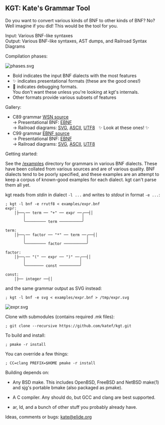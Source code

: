 
## KGT: Kate's Grammar Tool

Do you want to convert various kinds of BNF to other kinds of BNF? No?  
Well imagine if you did! This would be the tool for you.

 Input:  Various BNF-like syntaxes  
 Output: Various BNF-like syntaxes, AST dumps, and Railroad Syntax Diagrams

Compilation phases:

![phases.svg](doc/tutorial/phases.svg)

- Bold indicates the input BNF dialects with the most features
- ✨ indicates presentational formats (these are the good ones!)
- 🧪 indicates debugging formats.  
  You don't want these unless you're looking at kgt's internals.
- Other formats provide various subsets of features

Gallery:

- C89 grammar [WSN source](/examples/c_syntax.wsn)  
  → Presentational BNF:
  [EBNF](https://katef.github.io/kgt/doc/gallery/c89-ebnf.html)  
  → Railroad diagrams:
  [SVG](https://katef.github.io/kgt/doc/gallery/c89-rrd.html),
  [ASCII](https://katef.github.io/kgt/doc/gallery/c89-ascii.txt),
  [UTF8](https://katef.github.io/kgt/doc/gallery/c89-utf8.txt)   ✨ Look at these ones! ✨
- C99 grammar [EBNF source](/examples/c99-grammar.iso-ebnf)  
  → Presentational BNF:
  [EBNF](https://katef.github.io/kgt/doc/gallery/c99-ebnf.html)  
  → Railroad diagrams:
  [SVG](https://katef.github.io/kgt/doc/gallery/c99-rrd.html),
  [ASCII](https://katef.github.io/kgt/doc/gallery/c99-ascii.txt),
  [UTF8](https://katef.github.io/kgt/doc/gallery/c99-utf8.txt)

Getting started:

See the [/examples](examples/) directory for grammars in various
BNF dialects. These have been collated from various sources and
are of various quality. BNF dialects tend to be poorly specified,
and these examples are an attempt to keep a corpus of known-good
examples for each dialect. kgt can't parse them all yet.

kgt reads from _stdin_ in dialect `-l ...` and writes to _stdout_
in format `-e ...`:

    ; kgt -l bnf -e rrutf8 < examples/expr.bnf
    expr:
        │├──╮── term ── "+" ── expr ──╭──┤│
            │                         │
            ╰───────── term ──────────╯
    
    term:
        │├──╮── factor ── "*" ── term ──╭──┤│
            │                           │
            ╰───────── factor ──────────╯
    
    factor:
        │├──╮── "(" ── expr ── ")" ──╭──┤│
            │                        │
            ╰──────── const ─────────╯
    
    const:
        │├── integer ──┤│

and the same grammar output as SVG instead:

    ; kgt -l bnf -e svg < examples/expr.bnf > /tmp/expr.svg

![expr.svg](examples/expr.svg)

Clone with submodules (contains required .mk files):

    ; git clone --recursive https://github.com/katef/kgt.git

To build and install:

    ; pmake -r install

You can override a few things:

    ; CC=clang PREFIX=$HOME pmake -r install

Building depends on:

 * Any BSD make. This includes OpenBSD, FreeBSD and NetBSD make(1)
   and sjg's portable bmake (also packaged as pmake).

 * A C compiler. Any should do, but GCC and clang are best supported.

 * ar, ld, and a bunch of other stuff you probably already have.

Ideas, comments or bugs: kate@elide.org

